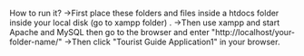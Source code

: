   How to run it?
->First place these folders and files inside a htdocs folder inside your local disk (go to xampp folder) .
->Then use xampp and start Apache and MySQL then go to the browser and enter "http://localhost/your-folder-name/"
->Then click "Tourist Guide Application1" in your browser.
